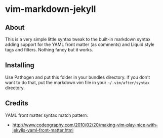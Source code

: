 # vim-markdown-jekyll

## About

This is a very simple little syntax tweak to the built-in markdown syntax
adding support for the YAML front matter (as comments) and Liquid style tags
and filters. Nothing fancy but it works.

## Installing

Use Pathogen and put this folder in your bundles directory. If you don't want
to do that, put the markdown.vim file in your `~/.vim/after/syntax` directory.

## Credits

YAML front matter syntax match pattern:
* http://www.codeography.com/2010/02/20/making-vim-play-nice-with-jekylls-yaml-front-matter.html
